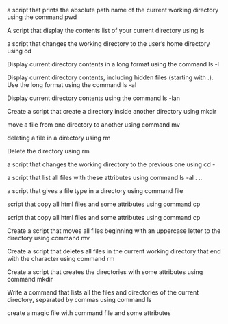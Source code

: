 a script that prints the absolute path name of the current working directory using the command pwd

A script that display the contents list of your current directory using ls

a script that changes the working directory to the user’s home directory using cd

Display current directory contents in a long format using the command ls -l

Display current directory contents, including hidden files (starting with .). Use the long format using the command ls -al

Display current directory contents using the command ls -lan

Create a script that create a directory inside another directory using mkdir

move a file from one directory to another using command mv

deleting a file in a directory using rm

Delete the directory using rm

a script that changes the working directory to the previous one using cd -

a script that list all files with these attributes using command ls -al . .. 

a script that gives a file type in a directory using command file

script that copy all html files and some attributes using command cp


script that copy all html files and some attributes using command cp

Create a script that moves all files beginning with an uppercase letter to the directory using command mv

Create a script that deletes all files in the current working directory that end with the character using command rm

Create a script that creates the directories with some attributes using command mkdir

Write a command that lists all the files and directories of the current directory, separated by commas using command ls

create a magic file with command file and some attributes
